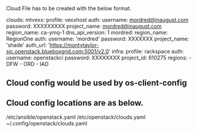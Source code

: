 # 
Cloud File has to be created with the below format. 

clouds:
  mtvexx:
    profile: vexxhost
    auth:
      username: mordred@inaugust.com
      password: XXXXXXXXX
      project_name: mordred@inaugust.com
    region_name: ca-ymq-1
    dns_api_version: 1
  mordred:
    region_name: RegionOne
    auth:
      username: 'mordred'
      password: XXXXXXX
      project_name: 'shade'
      auth_url: 'https://montytaylor-sjc.openstack.blueboxgrid.com:5001/v2.0'
  infra:
    profile: rackspace
    auth:
      username: openstackci
      password: XXXXXXXX
      project_id: 610275
    regions:
    - DFW
    - ORD
    - IAD




## Cloud config would be used by os-client-config
## Cloud config locations are as below. 
/etc/ansible/openstack.yaml 
/etc/openstack/clouds.yaml 
~/.config/openstack/clouds.yaml
